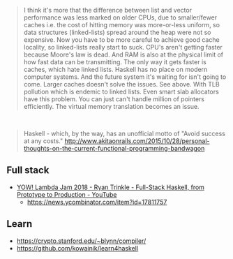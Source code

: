 > I think it's more that the difference between list and vector performance was less marked on older CPUs, due to smaller/fewer caches i.e. the cost of hitting memory was more-or-less uniform, so data structures (linked-lists) spread around the heap were not so expensive. Now you have to be more careful to achieve good cache locality, so linked-lists really start to suck.
> CPU's aren't getting faster because Moore's law is dead. And RAM is also at the physical limit of how fast data can be transmitting. The only way it gets faster is caches, which hate linked lists.
> Haskell has no place on modern computer systems. And the future system it's waiting for isn't going to come.
> Larger caches doesn't solve the issues. See above.
> With TLB pollution which is endemic to linked lists. Even smart slab allocators have this problem. You can just can't handle million of pointers efficiently. The virtual memory translation becomes an issue.

<br>

> Haskell - which, by the way, has an unofficial motto of "Avoid success at any costs."
> http://www.akitaonrails.com/2015/10/28/personal-thoughts-on-the-current-functional-programming-bandwagon

## Full stack

- [YOW! Lambda Jam 2018 - Ryan Trinkle - Full-Stack Haskell, from Prototype to Production - YouTube](https://www.youtube.com/watch?v=riJuXDIUMA0)
  - https://news.ycombinator.com/item?id=17811757

## Learn

- https://crypto.stanford.edu/~blynn/compiler/
- https://github.com/kowainik/learn4haskell
